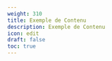 ```yaml
---
weight: 310
title: Exemple de Contenu
description: Exemple de Contenu
icon: edit
draft: false
toc: true
---
```

